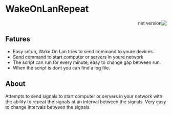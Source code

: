 # WakeOnLanRepeat
<div dir="rtl">

![net version](https://img.shields.io/badge/.NET-5.0-blue)
</div>

## Fatures 
- Easy setup, Wake On Lan tries to send command to youre devices.
- Send command to start computer or servers in youre network
- The script can run for every minute, easy to change gap between run.
- When the script is dont you can find a log file.

## About 

Attempts to send signals to start computer or servers in your network with the ability to repeat the signals at an interval between the signals. Very easy to change intervals between the signals.

